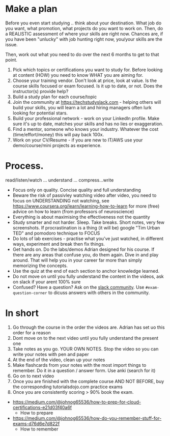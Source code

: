 
# Make a plan
Before you even start studying .. think about your destination. What job do you want, what promotion, what projects do you want to work on. Then, do a REALISTIC assessment of where your skills are right now. Chances are, if you have been "unlucky" with job hunting right now, you/your skills are the issue.

Then, work out what you need to do over the next 6 months to get to that point.

1. Pick which topics or certifications you want to study for. Before looking at content (HOW) you need to know WHAT you are aiming for.
2. Choose your training vendor. Don't look at price, look at value. Is the course skills focused or exam focused. Is it up to date, or not. Does the instructor(s) provide help? 
3. Build a study plan for each course/topic
4. Join the community at https://techstudyslack.com - helping others will build your skills, you will learn a lot and hiring managers often lurk looking for potential stars.
5. Build your professional network - work on your LinkedIn profile. Make sure it's up to date, matches your skills and has no lies or exaggeration.
6. Find a mentor, someone who knows your industry. Whatever the cost (time/effort/money) this will pay back 100x.
7. Work on your CV/Resume - if you are new to IT/AWS use your demo/course/mini projects as experience.

# Process. 

read/listen/watch ... understand ... compress...write

* Focus only on quality. Concise quality and full understanding
* Beware the risk of passivley watching video after video, you need to focus on UNDERSTANDING not watching, see https://www.coursera.org/learn/learning-how-to-learn for more (free) advice on how to learn (from professors of neuroscience) 
* Everything is about maximising the effectiveness not the quantity
* Study smarter and not harder. Sleep. Take breaks. Short notes, very few screenshots. If procrastination is a thing (it will be) google "Tim Urban TED" and pomodoro technique to FOCUS
* Do lots of lab exercises - practise what you’ve just watched, in different ways, experiment and break then fix things.
* Get hands on. Do the labs/demos Adrian designed for his course. If there are any areas that confuse you, do them again. Dive in and play around. That will help you in your career far more than simply memorizing the concepts.
* Use the quiz at the end of each section to anchor knowledge learned.
* Do not move on until you fully understand the content in the videos, ask on slack if your arent 100% sure
* Confused? Have a question? Ask on the [slack community](https://techstudyslack.com/). Use `#exam-question-corner` to dicuss answers with others in the community. 

# In short
1. Go through the course in the order the videos are. Adrian has set uo this order for a reason
2. Dont move on to the next video until you fully understand the present one
3. Take notes as you go. YOUR OWN NOTES. Stop the video so you can write your notes with pen and paper
4. At the end of the video, clean up your notes
6. Make flashcards from your notes with the most import things to remember. Do it in a question / answer form. Use anki (search for it) 
7. Go on to next video
8. Once you are finished with the complete course AND NOT BEFORE, buy the corresponding tutorialsdojo.com practice exams
9. Once you are consistently scoring > 90% book the exam.

* https://medium.com/@johnog65536/how-to-prep-for-cloud-certifications-e21d03f40a6f 
  * How to prepare
* https://medium.com/@johnog65536/how-do-you-remember-stuff-for-exams-d76d6e7d822f
  * How to remember  

